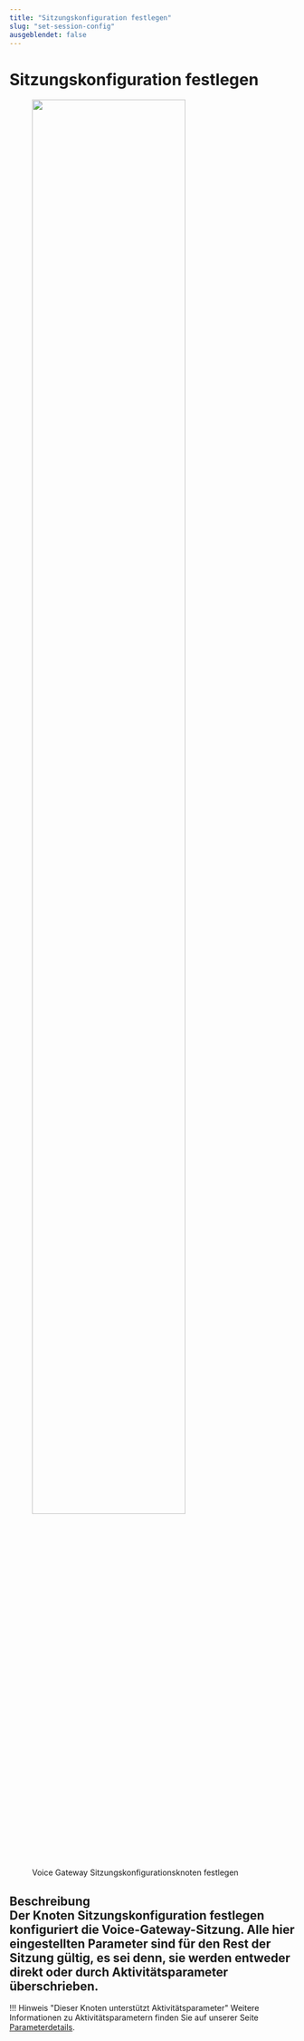 ```yaml
---
title: "Sitzungskonfiguration festlegen"
slug: "set-session-config"
ausgeblendet: false
---
```


# Sitzungskonfiguration festlegen

<figure>
  <img class="image-center" src="{{config.site_url}}ai/flow-nodes/images/vg/set-session-config.png" width="80%" />
  <figcaption>Voice Gateway Sitzungskonfigurationsknoten festlegen</figcaption>
</figure>

## Beschreibung<div class="divider"></div>Der Knoten Sitzungskonfiguration festlegen konfiguriert die Voice-Gateway-Sitzung. Alle hier eingestellten Parameter sind für den Rest der Sitzung gültig, es sei denn, sie werden entweder direkt oder durch Aktivitätsparameter überschrieben.

!!! Hinweis "Dieser Knoten unterstützt Aktivitätsparameter"
    Weitere Informationen zu Aktivitätsparametern finden Sie auf unserer Seite [Parameterdetails](parameter-details.md).
